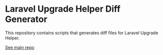 # Laravel Upgrade Helper Diff Generator

This repository contains scripts that generates diff files for Laravel Upgrade Helper.

[See main repo](https://github.com/laravel-upgrade-helper/laravel-upgrade-helper.github.io)